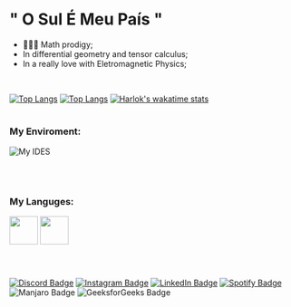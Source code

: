 # " O Sul É Meu País " 

- 👨🏻‍🎤 Math prodigy;
- In differential geometry and tensor calculus;
- In a really love with Eletromagnetic Physics;

<br>

[![Top Langs](https://github-readme-stats.vercel.app/api?username=EngBandeira&show_icons=true&theme=transparent&border_color=00000000&icon_color=6F34ad&text_color=cccccc)](https://github.com/anuraghazra/github-readme-stats)
[![Top Langs](https://github-readme-stats.vercel.app/api/top-langs/?username=EngBandeira&layout=compact&theme=transparent&border_color=00000000&text_color=ffffff)](https://github.com/anuraghazra/github-readme-stats)
[![Harlok's wakatime stats](https://github-readme-stats.vercel.app/api/wakatime?username=EngBandeira&layout=compact&theme=transparent&border_color=00000000&text_color=ffffff)](https://github.com/anuraghazra/github-readme-stats)

#

### My Enviroment:

![My IDES](https://skillicons.dev/icons?i=neovim,octave,vim,vscode,linux)

<br>

#

### My Languges:

<div>
<img src="https://imgur.com/CZ3pw4E.png" width="50" height="50" >
<img src="https://skillicons.dev/icons?i=c,cpp,latex" height="50" >
  </div>
  
<br>

#

<div>
  
[![Discord Badge](https://img.shields.io/badge/Discord-7289DA?style=for-the-badge&logo=discord&logoColor=white"&link=https://discord.com/users/493597925679562772)](https://discord.com/users/493597925679562772)
[![Instagram Badge](https://img.shields.io/badge/Instagram-E4405F?style=for-the-badge&logo=instagram&logoColor=white"&link=https://www.instagram.com/bandeira.eng/)](https://www.instagram.com/bandeira.eng/)
[![LinkedIn Badge](https://img.shields.io/badge/LinkedIn-0077B5?style=for-the-badge&logo=linkedin&logoColor=white"&link=https://www.linkedin.com/in/eduardo-bandeira-781a82292/)](https://www.linkedin.com/in/eduardo-bandeira-781a82292/)
[![Spotify Badge](https://img.shields.io/badge/Spotify-1ED760?&style=for-the-badge&logo=spotify&logoColor=white"&link=https://open.spotify.com/user/4mnswri4kjhzyextgle6j2d4h)](https://open.spotify.com/user/4mnswri4kjhzyextgle6j2d4h)
![Manjaro Badge](https://img.shields.io/badge/manjaro-35BF5C?style=for-the-badge&logo=manjaro&logoColor=white")
![GeeksforGeeks Badge](https://img.shields.io/badge/GeeksforGeeks-298D46?style=for-the-badge&logo=geeksforgeeks&logoColor=white")

</div>


